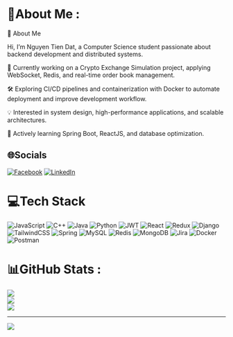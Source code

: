 # 💫About Me :
👋 About Me

Hi, I’m Nguyen Tien Dat, a Computer Science student passionate about backend development and distributed systems.

🔭 Currently working on a Crypto Exchange Simulation project, applying WebSocket, Redis, and real-time order book management.

🛠 Exploring CI/CD pipelines and containerization with Docker to automate deployment and improve development workflow.

💡 Interested in system design, high-performance applications, and scalable architectures.

🌱 Actively learning Spring Boot, ReactJS, and database optimization.


## 🌐Socials
[![Facebook](https://img.shields.io/badge/Facebook-%231877F2.svg?logo=Facebook&logoColor=white)](https://facebook.com/https://www.facebook.com/gosoi.964) [![LinkedIn](https://img.shields.io/badge/LinkedIn-%230077B5.svg?logo=linkedin&logoColor=white)](https://linkedin.com/in/https://www.linkedin.com/in/dat-nguyen-964ntd) 

# 💻Tech Stack
![JavaScript](https://img.shields.io/badge/javascript-%23323330.svg?style=flat&logo=javascript&logoColor=%23F7DF1E) ![C++](https://img.shields.io/badge/c++-%2300599C.svg?style=flat&logo=c%2B%2B&logoColor=white) ![Java](https://img.shields.io/badge/java-%23ED8B00.svg?style=flat&logo=java&logoColor=white) ![Python](https://img.shields.io/badge/python-3670A0?style=flat&logo=python&logoColor=ffdd54) ![JWT](https://img.shields.io/badge/JWT-black?style=flat&logo=JSON%20web%20tokens) ![React](https://img.shields.io/badge/react-%2320232a.svg?style=flat&logo=react&logoColor=%2361DAFB) ![Redux](https://img.shields.io/badge/redux-%23593d88.svg?style=flat&logo=redux&logoColor=white) ![Django](https://img.shields.io/badge/django-%23092E20.svg?style=flat&logo=django&logoColor=white) ![TailwindCSS](https://img.shields.io/badge/tailwindcss-%2338B2AC.svg?style=flat&logo=tailwind-css&logoColor=white) ![Spring](https://img.shields.io/badge/spring-%236DB33F.svg?style=flat&logo=spring&logoColor=white) ![MySQL](https://img.shields.io/badge/mysql-%2300f.svg?style=flat&logo=mysql&logoColor=white) ![Redis](https://img.shields.io/badge/redis-%23DD0031.svg?style=flat&logo=redis&logoColor=white) ![MongoDB](https://img.shields.io/badge/MongoDB-%234ea94b.svg?style=flat&logo=mongodb&logoColor=white) ![Jira](https://img.shields.io/badge/jira-%230A0FFF.svg?style=flat&logo=jira&logoColor=white) ![Docker](https://img.shields.io/badge/docker-%230db7ed.svg?style=flat&logo=docker&logoColor=white) ![Postman](https://img.shields.io/badge/Postman-FF6C37?style=flat&logo=postman&logoColor=white)
# 📊GitHub Stats :
![](https://github-readme-stats.vercel.app/api?username=NgnTienDat&theme=dark&hide_border=true&include_all_commits=false&count_private=true)<br/>
![](https://github-readme-streak-stats.herokuapp.com/?user=NgnTienDat&theme=dark&hide_border=true)<br/>
![](https://github-readme-stats.vercel.app/api/top-langs/?username=NgnTienDat&theme=dark&hide_border=true&include_all_commits=false&count_private=true&layout=compact)

---
[![](https://visitcount.itsvg.in/api?id=NgnTienDat&icon=4&color=2)](https://visitcount.itsvg.in)
